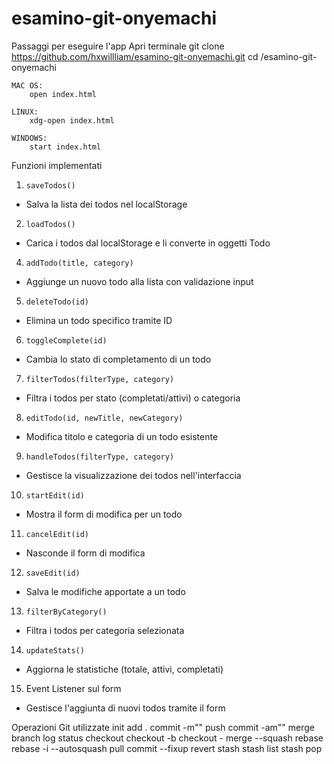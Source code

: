 # esamino-git-onyemachi

Passaggi per eseguire l'app
    Apri terminale
    git clone https://github.com/hxwillliam/esamino-git-onyemachi.git
    cd /esamino-git-onyemachi

    MAC OS:
        open index.html

    LINUX:
        xdg-open index.html

    WINDOWS:
        start index.html

Funzioni implementati
1. `saveTodos()`
- Salva la lista dei todos nel localStorage

2. `loadTodos()`
- Carica i todos dal localStorage e li converte in oggetti Todo

4. `addTodo(title, category)`
- Aggiunge un nuovo todo alla lista con validazione input

5. `deleteTodo(id)`
- Elimina un todo specifico tramite ID

6. `toggleComplete(id)`
- Cambia lo stato di completamento di un todo

7. `filterTodos(filterType, category)`
- Filtra i todos per stato (completati/attivi) o categoria

8. `editTodo(id, newTitle, newCategory)`
- Modifica titolo e categoria di un todo esistente

9. `handleTodos(filterType, category)`
- Gestisce la visualizzazione dei todos nell'interfaccia

10. `startEdit(id)`
- Mostra il form di modifica per un todo

11. `cancelEdit(id)`
- Nasconde il form di modifica

12. `saveEdit(id)`
- Salva le modifiche apportate a un todo

13. `filterByCategory()`
- Filtra i todos per categoria selezionata

14. `updateStats()`
- Aggiorna le statistiche (totale, attivi, completati)

15. Event Listener sul form
- Gestisce l'aggiunta di nuovi todos tramite il form

Operazioni Git utilizzate
    init
    add .
    commit -m""
    push
    commit -am""
    merge
    branch
    log
    status
    checkout
    checkout -b
    checkout -
    merge --squash
    rebase
    rebase -i --autosquash
    pull
    commit --fixup
    revert
    stash
    stash list
    stash pop